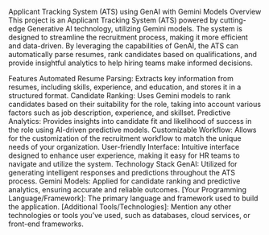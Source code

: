 Applicant Tracking System (ATS) using GenAI with Gemini Models
Overview
This project is an Applicant Tracking System (ATS) powered by cutting-edge Generative AI technology, utilizing Gemini models. The system is designed to streamline the recruitment process, making it more efficient and data-driven. By leveraging the capabilities of GenAI, the ATS can automatically parse resumes, rank candidates based on qualifications, and provide insightful analytics to help hiring teams make informed decisions.

Features
Automated Resume Parsing: Extracts key information from resumes, including skills, experience, and education, and stores it in a structured format.
Candidate Ranking: Uses Gemini models to rank candidates based on their suitability for the role, taking into account various factors such as job description, experience, and skillset.
Predictive Analytics: Provides insights into candidate fit and likelihood of success in the role using AI-driven predictive models.
Customizable Workflow: Allows for the customization of the recruitment workflow to match the unique needs of your organization.
User-friendly Interface: Intuitive interface designed to enhance user experience, making it easy for HR teams to navigate and utilize the system.
Technology Stack
GenAI: Utilized for generating intelligent responses and predictions throughout the ATS process.
Gemini Models: Applied for candidate ranking and predictive analytics, ensuring accurate and reliable outcomes.
[Your Programming Language/Framework]: The primary language and framework used to build the application.
[Additional Tools/Technologies]: Mention any other technologies or tools you’ve used, such as databases, cloud services, or front-end frameworks.
